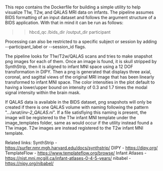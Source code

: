 This repo contains the Dockerfile for building a simple utility to help visualize T1w, T2w, and QALAS
MRI data on infants. The pipeline assumes BIDS formatting of an input dataset and follows the argument
structure of a BIDS application. With that in mind it can be run as follows:

>> hbcd_qc /bids_dir /output_dir participant

Processing can also be restricted to a specific subject or session by adding --participant_label or
--session_id flags.

The pipeline looks for T1w/T2w/QALAS scans and tries to make snapshot png images for each of them. Once
an image is found, it is skull stripped by SynthStrip, then it is aligned to infant MNI space using a
12 DOF transformation in DIPY. Then a png is generated that displays three axial, coronal, and sagittal
views of the original MRI image that has been linearly transformed to infant MNI space. The color intensities
in the plot default to having a lower/upper bound on intensity of 0.3 and 1.7 times the modal signal intensity
within the brain mask.

If QALAS data is available in the BIDS dataset, png snapshots will only be created if there is one QALAS volume
with naming following the pattern ".../anat/*inv-2_QALAS.ni*". If a file satisfiying this naming is present,
the image will be registered to the T1w infant MNI template under the image_templates folder, same as would
occur if the utility instead found a T1w image. T2w images are instead registered to the T2w infant MNI template.


Related links:
SynthStrip - https://surfer.nmr.mgh.harvard.edu/docs/synthstrip/ 
DIPY - https://dipy.org/ 
TemplateFlow - https://www.templateflow.org/browse/ 
Infant Atlases - https://nist.mni.mcgill.ca/infant-atlases-0-4-5-years/ 
nibabel - https://nipy.org/nibabel/ 
